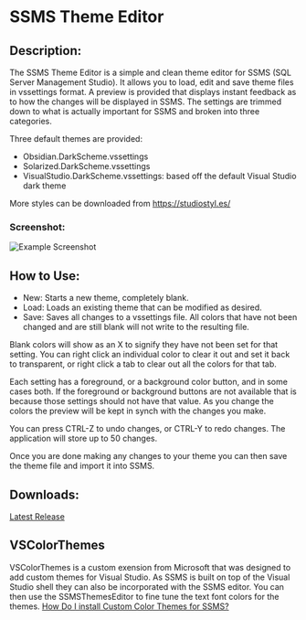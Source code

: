 # SSMS Theme Editor

## Description:
The SSMS Theme Editor is a simple and clean theme editor for SSMS (SQL Server Management Studio).  It allows you to load, edit and save theme files in vssettings format. A preview is provided that displays instant feedback as to how the changes will be displayed in SSMS. The settings are trimmed down to what is actually important for SSMS and broken into three categories.

Three default themes are provided:
- Obsidian.DarkScheme.vssettings
- Solarized.DarkScheme.vssettings
- VisualStudio.DarkScheme.vssettings: based off the default Visual Studio dark theme

More styles can be downloaded from https://studiostyl.es/

### Screenshot:

![Example Screenshot](https://raw.githubusercontent.com/tcartwright/SSMSThemeEditor/master/SSMSThemeEditor/images/screenshot.png)

## How to Use:

- New: Starts a new theme, completely blank. 
- Load: Loads an existing theme that can be modified as desired.
- Save: Saves all changes to a vssettings file. All colors that have not been changed and are still blank will not write to the resulting file.

Blank colors will show as an X to signify they have not been set for that setting. You can right click an individual color to clear it out and set it back to transparent, or right click a tab to clear out all the colors for that tab.

Each setting has a foreground, or a background color button, and in some cases both. If the foreground or background buttons are not available that is because those settings should not have that value. As you change the colors the preview will be kept in synch with the changes you make. 

You can press CTRL-Z to undo changes, or CTRL-Y to redo changes. The application will store up to 50 changes.

Once you are done making any changes to your theme you can then save the theme file and import it into SSMS.

## Downloads:

[Latest Release](https://github.com/tcartwright/SSMSThemeEditor/releases/latest) 

## VSColorThemes
VSColorThemes is a custom exension from Microsoft that was designed to add custom themes for Visual Studio. As SSMS is built on top of the Visual Studio shell they can also be incorporated with the SSMS editor. You can then use the SSMSThemesEditor to fine tune the text font colors for the themes.
[How Do I install Custom Color Themes for SSMS?](https://github.com/tcartwright/SSMSThemeEditor/wiki/How-Do-I-install-Custom-Color-Themes-for-SSMS%3F)

